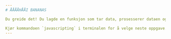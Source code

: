 ```yaml
---
# ÅÅÅÅHÅÅI BANANAS

Du greide det! Du lagde en funksjon som tar data, prosesserer dataen og lager et resultat.

Kjør kommandoen `javascripting` i terminalen for å velge neste oppgave.
---
```

